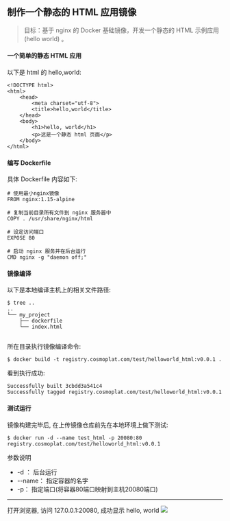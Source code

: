 ## 制作一个静态的 HTML 应用镜像
> 目标：基于 nginx 的 Docker 基础镜像，开发一个静态的 HTML 示例应用(hello world) 。

#### 一个简单的静态 HTML 应用
以下是 html 的 hello,world:
```
<!DOCTYPE html>
<html>
	<head>
		<meta charset="utf-8">
		<title>hello,world</title>
	</head>
	<body>
		<h1>hello, world</h1>
		<p>这是一个静态 html 页面</p>
	</body>
</html>

```

#### 编写 Dockerfile
具体 Dockerfile 内容如下:
```
# 使用最小nginx镜像
FROM nginx:1.15-alpine

# 复制当前目录所有文件到 nginx 服务器中
COPY . /usr/share/nginx/html

# 设定访问端口
EXPOSE 80

# 启动 nginx 服务并在后台运行
CMD nginx -g "daemon off;"

```

#### 镜像编译
以下是本地编译主机上的相关文件路径:
```
$ tree ..
..
└── my_project
    ├── dockerfile
    └── index.html
    
```
所在目录执行镜像编译命令:
```
$ docker build -t registry.cosmoplat.com/test/helloworld_html:v0.0.1 .

```
看到执行成功:
```
Successfully built 3cbdd3a541c4
Successfully tagged registry.cosmoplat.com/test/helloworld_html:v0.0.1

```
#### 测试运行
镜像构建完毕后, 在上传镜像仓库前先在本地环境上做下测试:
```
$ docker run -d --name test_html -p 20080:80 registry.cosmoplat.com/test/helloworld_html:v0.0.1
```

参数说明 

* -d ： 后台运行     
* --name： 指定容器的名字          
* -p： 指定端口(将容器80端口映射到主机20080端口) 
---

打开浏览器, 访问 127.0.0.1:20080, 成功显示 hello, world
![](../../images/html_01.png)  
